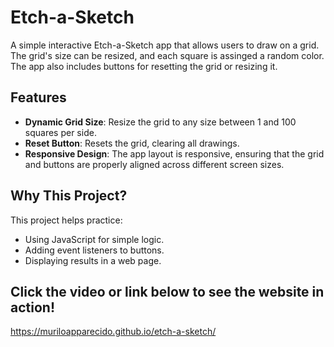 # Etch-a-Sketch

A simple interactive Etch-a-Sketch app that allows users to draw on a grid. The grid's size can be resized, and each square is assinged a random color. The app also includes buttons for resetting the grid or resizing it.

## Features

- **Dynamic Grid Size**: Resize the grid to any size between 1 and 100 squares per side.
- **Reset Button**: Resets the grid, clearing all drawings.
- **Responsive Design**: The app layout is responsive, ensuring that the grid and buttons are properly aligned across different screen sizes.

## Why This Project?

This project helps practice:
- Using JavaScript for simple logic.
- Adding event listeners to buttons.
- Displaying results in a web page.

## Click the video or link below to see the website in action!
https://muriloapparecido.github.io/etch-a-sketch/ 